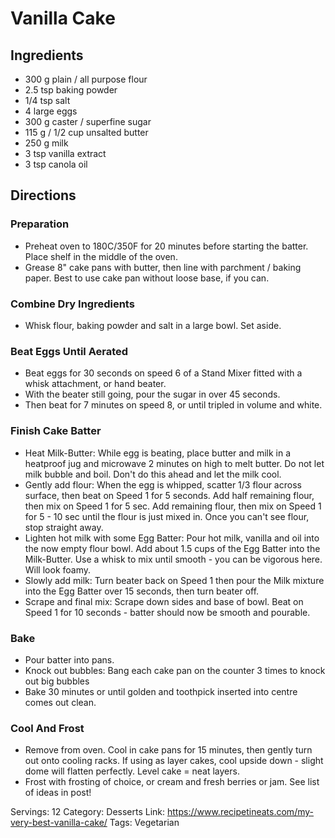 # Vanilla Cake
## Ingredients
- 300 g plain / all purpose flour
- 2.5 tsp baking powder
- 1/4 tsp salt
- 4 large eggs
- 300 g caster / superfine sugar
- 115 g / 1/2 cup unsalted butter
- 250 g milk
- 3 tsp vanilla extract
- 3 tsp canola oil
## Directions
### Preparation
- Preheat oven to 180C/350F for 20 minutes before starting the batter. Place shelf in the middle of the oven.
- Grease 8" cake pans with butter, then line with parchment / baking paper. Best to use cake pan without loose base, if you can.
### Combine Dry Ingredients
- Whisk flour, baking powder and salt in a large bowl. Set aside.
### Beat Eggs Until Aerated
- Beat eggs for 30 seconds on speed 6 of a Stand Mixer fitted with a whisk attachment, or hand beater.
- With the beater still going, pour the sugar in over 45 seconds.
- Then beat for 7 minutes on speed 8, or until tripled in volume and white.
### Finish Cake Batter
- Heat Milk-Butter: While egg is beating, place butter and milk in a heatproof jug and microwave 2 minutes on high to melt butter. Do not let milk bubble and boil. Don't do this ahead and let the milk cool.
- Gently add flour: When the egg is whipped, scatter 1/3 flour across surface, then beat on Speed 1 for 5 seconds. Add half remaining flour, then mix on Speed 1 for 5 sec. Add remaining flour, then mix on Speed 1 for 5 - 10 sec until the flour is just mixed in. Once you can't see flour, stop straight away.
- Lighten hot milk with some Egg Batter: Pour hot milk, vanilla and oil into the now empty flour bowl. Add about 1.5 cups of the Egg Batter into the Milk-Butter. Use a whisk to mix until smooth - you can be vigorous here. Will look foamy.
- Slowly add milk: Turn beater back on Speed 1 then pour the Milk mixture into the Egg Batter over 15 seconds, then turn beater off.
- Scrape and final mix: Scrape down sides and base of bowl. Beat on Speed 1 for 10 seconds - batter should now be smooth and pourable.
### Bake
- Pour batter into pans.
- Knock out bubbles: Bang each cake pan on the counter 3 times to knock out big bubbles
- Bake 30 minutes or until golden and toothpick inserted into centre comes out clean.
### Cool And Frost
- Remove from oven. Cool in cake pans for 15 minutes, then gently turn out onto cooling racks. If using as layer cakes, cool upside down - slight dome will flatten perfectly. Level cake = neat layers.
- Frost with frosting of choice, or cream and fresh berries or jam. See list of ideas in post!

Servings: 12
Category: Desserts
Link: https://www.recipetineats.com/my-very-best-vanilla-cake/
Tags: Vegetarian
